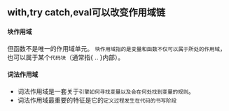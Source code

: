 ## with,try catch,eval可以改变作用域链

#### 块作用域
但函数不是唯一的作用域单元。
`块作用域指的是变量和函数不仅可以属于所处的作用域`，也可以属于某个`代码块`（通常指{ .. }内部）。

#### 词法作用域
* 词法作用域是一套关于`引擎如何寻找变量以及会在何处找到变量的规则`。
* 词法作用域最重要的特征是它的`定义过程发生在代码的书写阶段`

